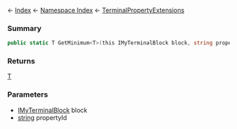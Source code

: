 ← [Index](Api-Index) ← [Namespace Index](Namespace-Index) ← [TerminalPropertyExtensions](Sandbox.ModAPI.Interfaces.TerminalPropertyExtensions)

### Summary

```csharp
public static T GetMinimum<T>(this IMyTerminalBlock block, string propertyId)
```

### Returns

[T]()

### Parameters

* [IMyTerminalBlock](Sandbox.ModAPI.Ingame.IMyTerminalBlock) block
* [string](https://docs.microsoft.com/en-us/dotnet/api/system.string?view=netframework-4.6) propertyId
